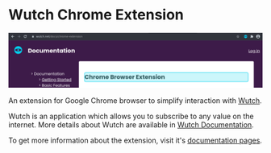# Wutch Chrome Extension

![Screenshot of Wutch documentation with enabled browser extension](https://raw.githubusercontent.com/av/wutch-docs/master/images/docs/extension-in-action.png)

An extension for Google Chrome browser to simplify interaction with [Wutch](https://wutch.net).

Wutch is an application which allows you to subscribe to any value on the internet.
More details about Wutch are available in [Wutch Documentation](https://wutch.net/docs). 

To get more information about the extension, visit it's [documentation pages](https://wutch.net/docs/chrome-extension).
